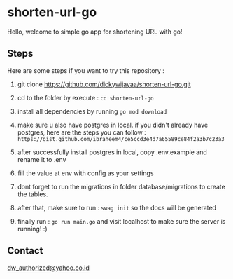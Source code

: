 # shorten-url-go
Hello, welcome to simple go app for shortening URL with go!

## Steps
Here are some steps if you want to try this repository : 
1. git clone https://github.com/dickywijayaa/shorten-url-go.git

2. cd to the folder by execute : `cd shorten-url-go`

3. install all dependencies by running `go mod download`

4. make sure u also have postgres in local. if you didn't already have postgres, here are the steps you can follow : 
``` https://gist.github.com/ibraheem4/ce5ccd3e4d7a65589ce84f2a3b7c23a3 ```

5. after successfully install postgres in local, copy .env.example and rename it to .env

6. fill the value at env with config as your settings

7. dont forget to run the migrations in folder database/migrations to create the tables.

8. after that, make sure to run : `swag init` so the docs will be generated

9. finally run : `go run main.go` and visit localhost to make sure the server is running! :)

## Contact
dw_authorized@yahoo.co.id